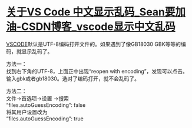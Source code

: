 # [关于VS Code 中文显示乱码_Sean要加油-CSDN博客_vscode显示中文乱码](https://blog.csdn.net/gongxun1994/article/details/80356031)

[VSCODE](https://so.csdn.net/so/search?q=VSCODE)默认是UTF-8编码打开文件的。如果遇到了像GB18030 GBK等等的编码，就显示乱码了。

方法一：  
找到右下角的UTF-8，上面正中出现“reopen with encoding”，发现可以点击。输入gbk或者gb18030。选对了编码打开，就不会乱码了。

方法二：  
文件->首选项->设置 ->搜索  
“files.autoGuessEncoding”: false  
将其用户设置改为  
“files.autoGuessEncoding”: true
